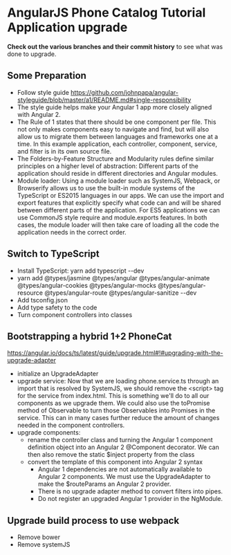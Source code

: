 # AngularJS Phone Catalog Tutorial Application upgrade

**Check out the various branches and their commit history** to see what was done to upgrade.

## Some Preparation
 - Follow style guide https://github.com/johnpapa/angular-styleguide/blob/master/a1/README.md#single-responsibility
  - The style guide helps make your Angular 1 app more closely aligned with Angular 2.
  - The Rule of 1 states that there should be one component per file. This not only makes components easy to navigate and find, but will also allow us to migrate them between languages and frameworks one at a time. In this example application, each controller, component, service, and filter is in its own source file.
  - The Folders-by-Feature Structure and Modularity rules define similar principles on a higher level of abstraction: Different parts of the application should reside in different directories and Angular modules.
 - Module loader: Using a module loader such as SystemJS, Webpack, or Browserify allows us to use the built-in module systems of the TypeScript or ES2015 languages in our apps. We can use the import and export features that explicitly specify what code can and will be shared between different parts of the application. For ES5 applications we can use CommonJS style require and module.exports features. In both cases, the module loader will then take care of loading all the code the application needs in the correct order.
 
## Switch to TypeScript
 - Install TypeScript: yarn add typescript --dev
 - yarn add @types/jasmine @types/angular @types/angular-animate @types/angular-cookies @types/angular-mocks @types/angular-resource @types/angular-route @types/angular-sanitize --dev
 - Add tsconfig.json
 - Add type safety to the code
 - Turn component controllers into classes

## Bootstrapping a hybrid 1+2 PhoneCat 
https://angular.io/docs/ts/latest/guide/upgrade.html#!#upgrading-with-the-upgrade-adapter
 - initialize an UpgradeAdapter
 - upgrade service: Now that we are loading phone.service.ts through an import that is resolved by SystemJS, we should remove the \<script> tag for the service from index.html. This is something we'll do to all our components as we upgrade them. We could also use the toPromise method of Observable to turn those Observables into Promises in the service. This can in many cases further reduce the amount of changes needed in the component controllers.
 - upgrade components: 
   - rename the controller class and turning the Angular 1 component definition object into an Angular 2 @Component decorator. We can then also remove the static $inject property from the class
   - convert the template of this component into Angular 2 syntax
       - Angular 1 dependencies are not automatically available to Angular 2 components. We must use the UpgradeAdapter to make the $routeParams an Angular 2 provider.
       - There is no upgrade adapter method to convert filters into pipes. 
       - Do not register an upgraded Angular 1 provider in the NgModule.

## Upgrade build process to use webpack
 - Remove bower
 - Remove systemJS
